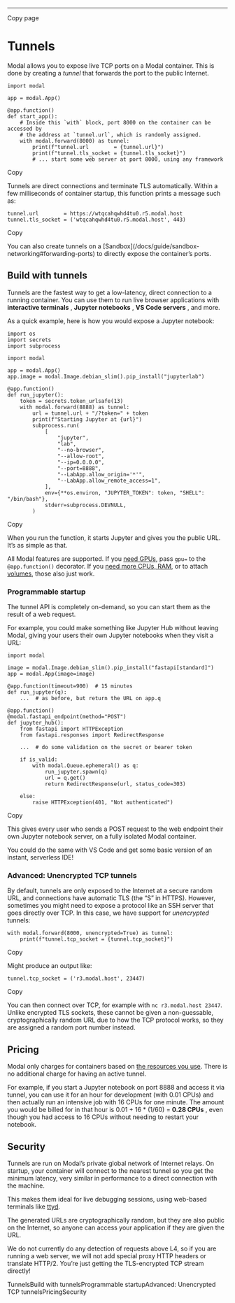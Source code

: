 * * *

Copy page

# Tunnels

Modal allows you to expose live TCP ports on a Modal container. This is done
by creating a _tunnel_ that forwards the port to the public Internet.

    import modal

    app = modal.App()

    @app.function()
    def start_app():
        # Inside this `with` block, port 8000 on the container can be accessed by
        # the address at `tunnel.url`, which is randomly assigned.
        with modal.forward(8000) as tunnel:
            print(f"tunnel.url        = {tunnel.url}")
            print(f"tunnel.tls_socket = {tunnel.tls_socket}")
            # ... start some web server at port 8000, using any framework

Copy

Tunnels are direct connections and terminate TLS automatically. Within a few
milliseconds of container startup, this function prints a message such as:

    tunnel.url        = https://wtqcahqwhd4tu0.r5.modal.host
    tunnel.tls_socket = ('wtqcahqwhd4tu0.r5.modal.host', 443)

Copy

You can also create tunnels on a [Sandbox](/docs/guide/sandbox-
networking#forwarding-ports) to directly expose the container’s ports.

## Build with tunnels

Tunnels are the fastest way to get a low-latency, direct connection to a
running container. You can use them to run live browser applications with
**interactive terminals** , **Jupyter notebooks** , **VS Code servers** , and
more.

As a quick example, here is how you would expose a Jupyter notebook:

    import os
    import secrets
    import subprocess

    import modal

    app = modal.App()
    app.image = modal.Image.debian_slim().pip_install("jupyterlab")

    @app.function()
    def run_jupyter():
        token = secrets.token_urlsafe(13)
        with modal.forward(8888) as tunnel:
            url = tunnel.url + "/?token=" + token
            print(f"Starting Jupyter at {url}")
            subprocess.run(
                [
                    "jupyter",
                    "lab",
                    "--no-browser",
                    "--allow-root",
                    "--ip=0.0.0.0",
                    "--port=8888",
                    "--LabApp.allow_origin='*'",
                    "--LabApp.allow_remote_access=1",
                ],
                env={**os.environ, "JUPYTER_TOKEN": token, "SHELL": "/bin/bash"},
                stderr=subprocess.DEVNULL,
            )

Copy

When you run the function, it starts Jupyter and gives you the public URL.
It’s as simple as that.

All Modal features are supported. If you [need
GPUs](https://modal.com/docs/guide/gpu), pass `gpu=` to the `@app.function()`
decorator. If you [need more CPUs,
RAM](https://modal.com/docs/guide/resources), or to attach
[volumes](https://modal.com/docs/guide/volumes), those also just work.

### Programmable startup

The tunnel API is completely on-demand, so you can start them as the result of
a web request.

For example, you could make something like Jupyter Hub without leaving Modal,
giving your users their own Jupyter notebooks when they visit a URL:

    import modal

    image = modal.Image.debian_slim().pip_install("fastapi[standard]")
    app = modal.App(image=image)

    @app.function(timeout=900)  # 15 minutes
    def run_jupyter(q):
        ...  # as before, but return the URL on app.q

    @app.function()
    @modal.fastapi_endpoint(method="POST")
    def jupyter_hub():
        from fastapi import HTTPException
        from fastapi.responses import RedirectResponse

        ...  # do some validation on the secret or bearer token

        if is_valid:
            with modal.Queue.ephemeral() as q:
                run_jupyter.spawn(q)
                url = q.get()
                return RedirectResponse(url, status_code=303)

        else:
            raise HTTPException(401, "Not authenticated")

Copy

This gives every user who sends a POST request to the web endpoint their own
Jupyter notebook server, on a fully isolated Modal container.

You could do the same with VS Code and get some basic version of an instant,
serverless IDE!

### Advanced: Unencrypted TCP tunnels

By default, tunnels are only exposed to the Internet at a secure random URL,
and connections have automatic TLS (the “S” in HTTPS). However, sometimes you
might need to expose a protocol like an SSH server that goes directly over
TCP. In this case, we have support for _unencrypted_ tunnels:

    with modal.forward(8000, unencrypted=True) as tunnel:
        print(f"tunnel.tcp_socket = {tunnel.tcp_socket}")

Copy

Might produce an output like:

    tunnel.tcp_socket = ('r3.modal.host', 23447)

Copy

You can then connect over TCP, for example with `nc r3.modal.host 23447`.
Unlike encrypted TLS sockets, these cannot be given a non-guessable,
cryptographically random URL due to how the TCP protocol works, so they are
assigned a random port number instead.

## Pricing

Modal only charges for containers based on [the resources you
use](https://modal.com/pricing). There is no additional charge for having an
active tunnel.

For example, if you start a Jupyter notebook on port 8888 and access it via
tunnel, you can use it for an hour for development (with 0.01 CPUs) and then
actually run an intensive job with 16 CPUs for one minute. The amount you
would be billed for in that hour is 0.01 + 16 * (1/60) = **0.28 CPUs** , even
though you had access to 16 CPUs without needing to restart your notebook.

## Security

Tunnels are run on Modal’s private global network of Internet relays. On
startup, your container will connect to the nearest tunnel so you get the
minimum latency, very similar in performance to a direct connection with the
machine.

This makes them ideal for live debugging sessions, using web-based terminals
like [ttyd](https://github.com/tsl0922/ttyd).

The generated URLs are cryptographically random, but they are also public on
the Internet, so anyone can access your application if they are given the URL.

We do not currently do any detection of requests above L4, so if you are
running a web server, we will not add special proxy HTTP headers or translate
HTTP/2. You’re just getting the TLS-encrypted TCP stream directly!

TunnelsBuild with tunnelsProgrammable startupAdvanced: Unencrypted TCP
tunnelsPricingSecurity
